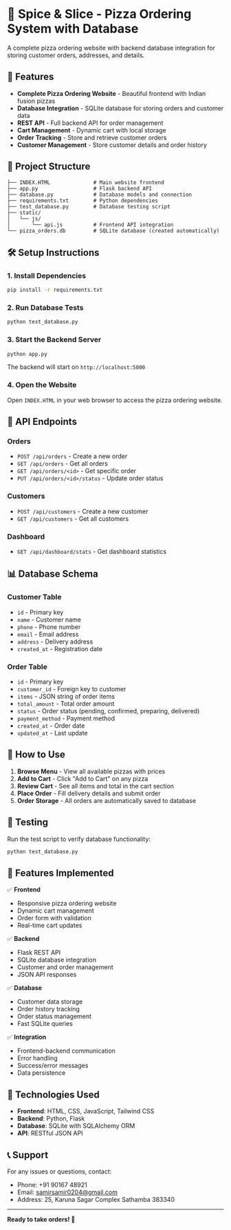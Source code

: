 # 🍕 Spice & Slice - Pizza Ordering System with Database

A complete pizza ordering website with backend database integration for storing customer orders, addresses, and details.

## 🚀 Features

- **Complete Pizza Ordering Website** - Beautiful frontend with Indian fusion pizzas
- **Database Integration** - SQLite database for storing orders and customer data
- **REST API** - Full backend API for order management
- **Cart Management** - Dynamic cart with local storage
- **Order Tracking** - Store and retrieve customer orders
- **Customer Management** - Store customer details and order history

## 📁 Project Structure

```
├── INDEX.HTML              # Main website frontend
├── app.py                  # Flask backend API
├── database.py             # Database models and connection
├── requirements.txt        # Python dependencies
├── test_database.py        # Database testing script
├── static/
│   └── js/
│       └── api.js          # Frontend API integration
└── pizza_orders.db         # SQLite database (created automatically)
```

## 🛠️ Setup Instructions

### 1. Install Dependencies
```bash
pip install -r requirements.txt
```

### 2. Run Database Tests
```bash
python test_database.py
```

### 3. Start the Backend Server
```bash
python app.py
```

The backend will start on `http://localhost:5000`

### 4. Open the Website
Open `INDEX.HTML` in your web browser to access the pizza ordering website.

## 🔌 API Endpoints

### Orders
- `POST /api/orders` - Create a new order
- `GET /api/orders` - Get all orders
- `GET /api/orders/<id>` - Get specific order
- `PUT /api/orders/<id>/status` - Update order status

### Customers
- `POST /api/customers` - Create a new customer
- `GET /api/customers` - Get all customers

### Dashboard
- `GET /api/dashboard/stats` - Get dashboard statistics

## 📊 Database Schema

### Customer Table
- `id` - Primary key
- `name` - Customer name
- `phone` - Phone number
- `email` - Email address
- `address` - Delivery address
- `created_at` - Registration date

### Order Table
- `id` - Primary key
- `customer_id` - Foreign key to customer
- `items` - JSON string of order items
- `total_amount` - Total order amount
- `status` - Order status (pending, confirmed, preparing, delivered)
- `payment_method` - Payment method
- `created_at` - Order date
- `updated_at` - Last update

## 🎯 How to Use

1. **Browse Menu** - View all available pizzas with prices
2. **Add to Cart** - Click "Add to Cart" on any pizza
3. **Review Cart** - See all items and total in the cart section
4. **Place Order** - Fill delivery details and submit order
5. **Order Storage** - All orders are automatically saved to database

## 🧪 Testing

Run the test script to verify database functionality:
```bash
python test_database.py
```

## 📱 Features Implemented

✅ **Frontend**
- Responsive pizza ordering website
- Dynamic cart management
- Order form with validation
- Real-time cart updates

✅ **Backend**
- Flask REST API
- SQLite database integration
- Customer and order management
- JSON API responses

✅ **Database**
- Customer data storage
- Order history tracking
- Order status management
- Fast SQLite queries

✅ **Integration**
- Frontend-backend communication
- Error handling
- Success/error messages
- Data persistence

## 🔧 Technologies Used

- **Frontend**: HTML, CSS, JavaScript, Tailwind CSS
- **Backend**: Python, Flask
- **Database**: SQLite with SQLAlchemy ORM
- **API**: RESTful JSON API

## 📞 Support

For any issues or questions, contact:
- Phone: +91 90167 48921
- Email: samirsamir0204@gmail.com
- Address: 25, Karuna Sagar Complex Sathamba 383340

---

**Ready to take orders! 🚀**
